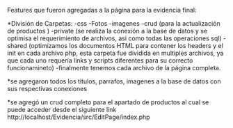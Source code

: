 Features que fueron agregadas a la página para la evidencia final:

*División de Carpetas:
-css
-Fotos
-imagenes
-crud (para la actualización de productos )
-private (se realiza la conexión a la base de datos y se optimisa el requerimiento de archivos, asi como todas las operaciones sql)
-shared (optimizamos los documentos HTML para contener los headers y el init en cada archivo php, esta carpeta fue dividida en multiples archivos, ya que cada uno requería links y scripts diferentes para su correcto funcionamineto)
-finalmente tenemos cada archivo de la página completa.

*se agregaron todos los titulos, parrafos, imagenes a la base de datos con sus respectivas conexiones

*se agregó un crud completo para el apartado de productos al cual se puede acceder desde el siguiente link http://localhost/Evidencia/src/EditPage/index.php
